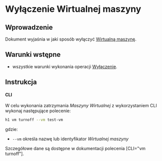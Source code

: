 # Wyłączenie Wirtualnej maszyny

## Wprowadzenie

Dokument wyjaśnia w jaki sposób wyłączyć [Wirtualną maszynę](/resource/compute/virtual-machine.md).

## Warunki wstępne

* wszystkie warunki wykonania operacji [Wyłączenie](/resource/compute/virtual-machine.md#wylaczenie).

## Instrukcja

#### CLI

W celu wykonania zatrzymania *Maszyny Wirtualnej* z wykorzystaniem CLI wykonaj następujące polecenie:

```bash
h1 vm turnoff --vm test-vm
```

gdzie:

 * ```--vm``` określa nazwę lub identyfikator *Wirtualnej maszyny*

Szczegółowe dane są dostępne w dokumentacji polecenia [CLI="vm turnoff"].
